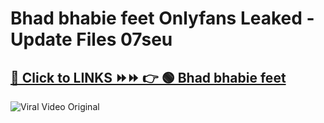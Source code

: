 
 # Bhad bhabie feet Onlyfans Leaked - Update Files 07seu

## <h2><a href="https://clipsfans.com/Bhad_bhabie_feet&ref=git">🔗 Click to LINKS ⏩⏩ 👉 🟢 Bhad bhabie feet </a></h2>

<a href="https://clipsfans.com/Bhad_bhabie_feet&ref=git" rel="nofollow" data-target="animated-image.originalLink"><img src="https://i.ibb.co.com/xMMVF88/686577567.gif" alt="Viral Video Original" style="max-width: 100%; display: inline-block;" data-target="animated-image.originalImage"></a>

